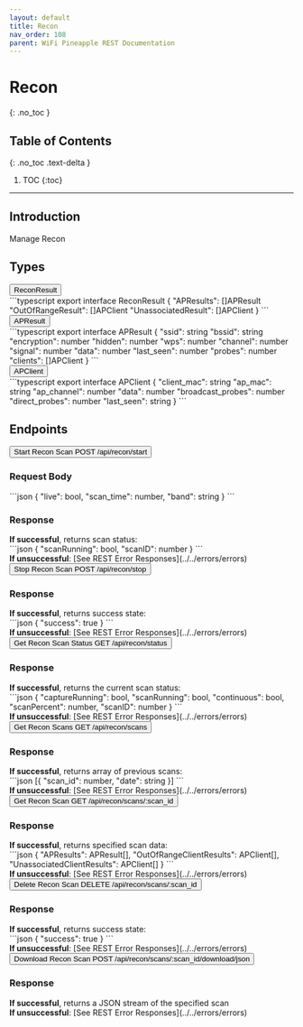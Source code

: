 ```yaml
---
layout: default
title: Recon
nav_order: 108
parent: WiFi Pineapple REST Documentation
---
```


<link rel="stylesheet" href="../../../../assets/css/endpoints.css">

# Recon
{: .no_toc }

## Table of Contents
{: .no_toc .text-delta }

1. TOC
{:toc}


---

## Introduction
Manage Recon

## Types
<button type="button" class="endpoint-collapsible">
<span class="api-name">ReconResult</span>
</button>
<div class="endpoint-content" markdown="1">
<div class="code-block" markdown="1">
```typescript
export interface ReconResult {
    "APResults": []APResult
    "OutOfRangeResult": []APClient
    "UnassociatedResult": []APClient
}
```
</div>
</div>

<button type="button" class="endpoint-collapsible">
<span class="api-name">APResult</span>
</button>
<div class="endpoint-content" markdown="1">
<div class="code-block" markdown="1">
```typescript
export interface APResult {
    "ssid": string
    "bssid": string
    "encryption": number
    "hidden": number
    "wps": number
    "channel": number
    "signal": number
    "data": number
    "last_seen": number
    "probes": number
    "clients": []APClient
}
```
</div>
</div>

<button type="button" class="endpoint-collapsible">
<span class="api-name">APClient</span>
</button>
<div class="endpoint-content" markdown="1">
<div class="code-block" markdown="1">
```typescript
export interface APClient {
    "client_mac": string
    "ap_mac": string
    "ap_channel": number
    "data": number
    "broadcast_probes": number
    "direct_probes": number
    "last_seen": string
}
```
</div>
</div>

## Endpoints
<button type="button" class="endpoint-collapsible">
<span class="api-name">Start Recon Scan</span>
<span class="api-label-container">
<span class="api-rest-label api-rest-label-post">POST</span>
<span class="api-label-post">/api/recon/start</span>
</span>
</button>
<div class="endpoint-content" markdown="1">
<h3>Request Body</h3>
<div class="code-block" markdown="1">
```json
{
    "live": bool,
    "scan_time": number,
    "band": string
}
```
</div>

<h3>Response</h3>
<b>If successful</b>, returns scan status:
<div class="code-block" markdown="1">
```json
{
    "scanRunning": bool,
    "scanID": number
}
```
</div>
<b>If unsuccessful</b>: [See REST Error Responses](../../errors/errors)
</div>
<button type="button" class="endpoint-collapsible">
<span class="api-name">Stop Recon Scan</span>
<span class="api-label-container">
<span class="api-rest-label api-rest-label-post">POST</span>
<span class="api-label-post">/api/recon/stop</span>
</span>
</button>
<div class="endpoint-content" markdown="1">
<h3>Response</h3>
<b>If successful</b>, returns success state:
<div class="code-block" markdown="1">
```json
{
    "success": true
}
```
</div>
<b>If unsuccessful</b>: [See REST Error Responses](../../errors/errors)
</div>
<button type="button" class="endpoint-collapsible">
<span class="api-name">Get Recon Scan Status</span>
<span class="api-label-container">
<span class="api-rest-label api-rest-label-get">GET</span>
<span class="api-label-get">/api/recon/status</span>
</span>
</button>
<div class="endpoint-content" markdown="1">
<h3>Response</h3>
<b>If successful</b>, returns the current scan status:
<div class="code-block" markdown="1">
```json
{
    "captureRunning": bool,
    "scanRunning": bool,
    "continuous": bool,
    "scanPercent": number,
    "scanID": number
}
```
</div>
<b>If unsuccessful</b>: [See REST Error Responses](../../errors/errors)
</div>
<button type="button" class="endpoint-collapsible">
<span class="api-name">Get Recon Scans</span>
<span class="api-label-container">
<span class="api-rest-label api-rest-label-get">GET</span>
<span class="api-label-get">/api/recon/scans</span>
</span>
</button>
<div class="endpoint-content" markdown="1">
<h3>Response</h3>
<b>If successful</b>, returns array of previous scans:
<div class="code-block" markdown="1">
```json
[{
    "scan_id": number,
    "date": string
}]
```
</div>
<b>If unsuccessful</b>: [See REST Error Responses](../../errors/errors)
</div>
<button type="button" class="endpoint-collapsible">
<span class="api-name">Get Recon Scan</span>
<span class="api-label-container">
<span class="api-rest-label api-rest-label-get">GET</span>
<span class="api-label-get">/api/recon/scans/:scan_id</span>
</span>
</button>
<div class="endpoint-content" markdown="1">
<h3>Response</h3>
<b>If successful</b>, returns specified scan data:
<div class="code-block" markdown="1">
```json
{
    "APResults": APResult[],
    "OutOfRangeClientResults": APClient[],
    "UnassociatedClientResults": APClient[]
}
```
</div>
<b>If unsuccessful</b>: [See REST Error Responses](../../errors/errors)
</div>
<button type="button" class="endpoint-collapsible">
<span class="api-name">Delete Recon Scan</span>
<span class="api-label-container">
<span class="api-rest-label api-rest-label-delete">DELETE</span>
<span class="api-label-delete">/api/recon/scans/:scan_id</span>
</span>
</button>
<div class="endpoint-content" markdown="1">
<h3>Response</h3>
<b>If successful</b>, returns success state:
<div class="code-block" markdown="1">
```json
{
    "success": true
}
```
</div>
<b>If unsuccessful</b>: [See REST Error Responses](../../errors/errors)
</div>
<button type="button" class="endpoint-collapsible">
<span class="api-name">Download Recon Scan</span>
<span class="api-label-container">
<span class="api-rest-label api-rest-label-post">POST</span>
<span class="api-label-post">/api/recon/scans/:scan_id/download/json</span>
</span>
</button>
<div class="endpoint-content" markdown="1">
<h3>Response</h3>
<b>If successful</b>, returns a JSON stream of the specified scan
<br/>
<b>If unsuccessful</b>: [See REST Error Responses](../../errors/errors)
</div>


<script src="https://hak5.github.io/mk7-docs/assets/js/endpoints.js"></script>
<script>addHandlers();</script>
